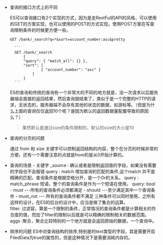 + 查询的接口方式上的不同 
	
	ES可以查询接口有2个实现的方式，因为是走RestFul的API的风格，可以使用的GET的方案实现，也可以使用的POST的方式实现。使用POST方案在写查询限制条件的时候更方便一些。
		
	` GET /bank/_search?q=*&sort=account_number:asc&pretty `
		
		```
		GET /bank/_search
			{
  			"query": { "match_all": {} },
  			"sort": [
    				{ "account_number": "asc" }
  				]
			}
		```

	ES的查询和传统的查询有一个非常大的不同的地方就是，没一次请求以后服务器端会直接的返回结果，然后查询就结束了，类似于是一个完整的HTTP的请求，无状态的，服务器端不会存有其他的状态的数据，如游标等。（但是为什么上面的查询仅仅返回10个呢？是因为默认的返回数据量配置导致的原因么？）
	> 果然默认是通过size的条件限制的，默认的size的大小是10	

+ 查询的分页的问题

	通过 from 和 size 关键字可以控制返回结构的内容，整个在分页的时候非常的方便。还有一个需要注意的点就是from的是从0开始计算的。

+ 查询的场景 - 关键字
	_source : 确认或者是限制返回值的字段，如果没有需要的字段也不会报错
	query : match 增加查询的匹配的条件,这个match 并不是精确的匹配。查询条件是根据空格分开，是一个Or的关系。
		query : match_phrase 短语，整个的查询条件是作为一个短语在使用。
	query: bool
		- must ---所有的查询条件必须都满足
		- should ---至少满足其中一个查询条件
		- must_not --- 所有的查询条件都不满足
		三种条件可以同时使用，之所有这样的设计，在ES的后台的设计中，应当是做了集合的运算。 	
	filter: 过滤容，算是一个限制的条件，正常情况的查询条件都是计算相关的符合度的值，而加了filter的限制以后就是可以精确的限制相关的数据范围。
	aggs :聚合，聚合比较特别的一个地方就是会返回原始的数据，一个查询中。
	
+ 排序的问题
	ES中对查询结构的排序,特别是的text类型的字段，其是需要开启FiledData为true的属性的，但是这种情况下是需要消耗内存的。
	 
